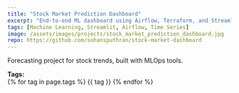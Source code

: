 ```yaml
---
title: "Stock Market Prediction Dashboard"
excerpt: "End-to-end ML dashboard using Airflow, Terraform, and Streamlit for time series forecasting."
tags: [Machine Learning, Streamlit, Airflow, Time Series]
image: /assets/images/projects/stock_market_prediction_dashboard.jpg
repo: https://github.com/sohansputhran/stock-market-dashboard
---
```


Forecasting project for stock trends, built with MLOps tools.

**Tags:**  
{% for tag in page.tags %}
<span class="tag-badge">{{ tag }}</span>
{% endfor %}
